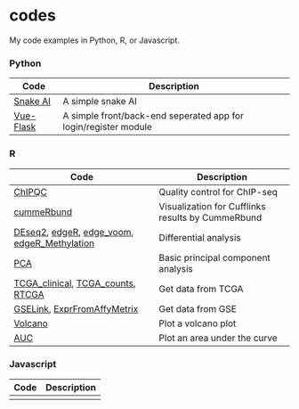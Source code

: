 # codes

My code examples in Python, R, or Javascript.

### Python

| Code | Description |
|---|---|
| [Snake AI](./Python/snake_ai) |  A simple snake AI  |
| [Vue-Flask](./Python/Vue-Flask) | A simple front/back-end seperated app for login/register module |

### R

| Code                                                         | Description                                       |
| ------------------------------------------------------------ | ------------------------------------------------- |
| [ChIPQC](./R/ChIPQC.R)                                       | Quality control for ChIP-seq                      |
| [cummeRbund](./R/cummeRbund.R)                               | Visualization for Cufflinks results by CummeRbund |
| [DEseq2](./R/DE_DEseq2.R), [edgeR](./R/DE_edgeR.R), [edge_voom](./R/DE_voom_edger_deseq.R), [edgeR_Methylation](./R/edge_R_with_methylation.R) | Differential analysis                             |
| [PCA](./R/PCA.R)                                             | Basic principal component analysis                |
| [TCGA_clinical](./R/TCGA_aggregate_clinical.R), [TCGA_counts](./R/TCGA_aggregate_counts.R), [RTCGA](./R/RTCGA.R) | Get data from TCGA                                |
| [GSELink](./R/getGSELink.R), [ExprFromAffyMetrix](./R/getExprFromAffyMetrix.R) | Get data from GSE                                 |
| [Volcano](./R/plotVolcano.R)                                 | Plot a volcano plot                               |
| [AUC](./R/rowAUCs.R)                                         | Plot an area under the curve                      |

### Javascript

| Code | Description |
| ---- | ----------- |
|      |             |

